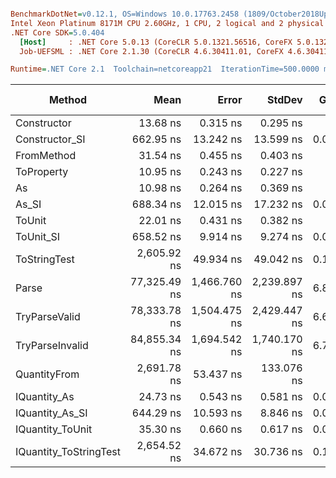 ``` ini

BenchmarkDotNet=v0.12.1, OS=Windows 10.0.17763.2458 (1809/October2018Update/Redstone5)
Intel Xeon Platinum 8171M CPU 2.60GHz, 1 CPU, 2 logical and 2 physical cores
.NET Core SDK=5.0.404
  [Host]     : .NET Core 5.0.13 (CoreCLR 5.0.1321.56516, CoreFX 5.0.1321.56516), X64 RyuJIT
  Job-UEFSML : .NET Core 2.1.30 (CoreCLR 4.6.30411.01, CoreFX 4.6.30411.02), X64 RyuJIT

Runtime=.NET Core 2.1  Toolchain=netcoreapp21  IterationTime=500.0000 ms  

```
|                 Method |         Mean |        Error |       StdDev |  Gen 0 |  Gen 1 | Gen 2 | Allocated |
|----------------------- |-------------:|-------------:|-------------:|-------:|-------:|------:|----------:|
|            Constructor |     13.68 ns |     0.315 ns |     0.295 ns |      - |      - |     - |         - |
|         Constructor_SI |    662.95 ns |    13.242 ns |    13.599 ns | 0.0268 |      - |     - |     192 B |
|             FromMethod |     31.54 ns |     0.455 ns |     0.403 ns |      - |      - |     - |         - |
|             ToProperty |     10.95 ns |     0.243 ns |     0.227 ns |      - |      - |     - |         - |
|                     As |     10.98 ns |     0.264 ns |     0.369 ns |      - |      - |     - |         - |
|                  As_SI |    688.34 ns |    12.015 ns |    17.232 ns | 0.0271 |      - |     - |     192 B |
|                 ToUnit |     22.01 ns |     0.431 ns |     0.382 ns |      - |      - |     - |         - |
|              ToUnit_SI |    658.52 ns |     9.914 ns |     9.274 ns | 0.0267 |      - |     - |     192 B |
|           ToStringTest |  2,605.92 ns |    49.934 ns |    49.042 ns | 0.1399 |      - |     - |     952 B |
|                  Parse | 77,325.49 ns | 1,466.760 ns | 2,239.897 ns | 6.8027 | 0.1512 |     - |   44816 B |
|          TryParseValid | 78,333.78 ns | 1,504.475 ns | 2,429.447 ns | 6.6677 | 0.1551 |     - |   44792 B |
|        TryParseInvalid | 84,855.34 ns | 1,694.542 ns | 1,740.170 ns | 6.7103 | 0.1637 |     - |   44392 B |
|           QuantityFrom |  2,691.78 ns |    53.437 ns |   133.076 ns |      - |      - |     - |      56 B |
|           IQuantity_As |     24.73 ns |     0.543 ns |     0.581 ns | 0.0037 |      - |     - |      24 B |
|        IQuantity_As_SI |    644.29 ns |    10.593 ns |     8.846 ns | 0.0269 |      - |     - |     192 B |
|       IQuantity_ToUnit |     35.30 ns |     0.660 ns |     0.617 ns | 0.0087 |      - |     - |      56 B |
| IQuantity_ToStringTest |  2,654.52 ns |    34.672 ns |    30.736 ns | 0.1403 |      - |     - |     952 B |
